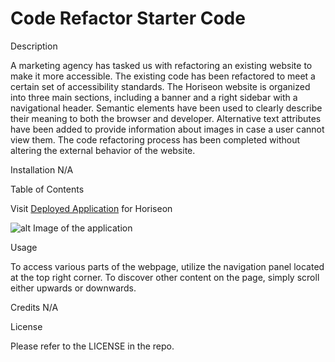 # Code Refactor Starter Code

Description

A marketing agency has tasked us with refactoring an existing website to make it more accessible. The existing code has been refactored to meet a certain set of accessibility standards. The Horiseon website is organized into three main sections, including a banner and a right sidebar with a navigational header. Semantic elements have been used to clearly describe their meaning to both the browser and developer. Alternative text attributes have been added to provide information about images in case a user cannot view them. The code refactoring process has been completed without altering the external behavior of the website.

Installation
N/A

Table of Contents

Visit [Deployed Application](https://mmoghal.github.io/understood_party/) for Horiseon


![alt Image of the application](https://github.com/mmoghal/understood_party/blob/main/assets/images/digital-marketing-meeting.jpg)


Usage

To access various parts of the webpage, utilize the navigation panel located at the top right corner. To discover other content on the page, simply scroll either upwards or downwards.

Credits
N/A

License

Please refer to the LICENSE in the repo.
